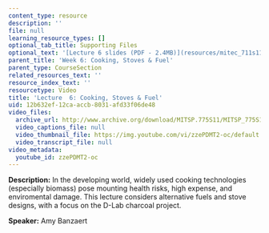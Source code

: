 ```yaml
---
content_type: resource
description: ''
file: null
learning_resource_types: []
optional_tab_title: Supporting Files
optional_text: '[Lecture 6 slides (PDF - 2.4MB)](resources/mitec_711s11_lec06)'
parent_title: 'Week 6: Cooking, Stoves & Fuel'
parent_type: CourseSection
related_resources_text: ''
resource_index_text: ''
resourcetype: Video
title: 'Lecture  6: Cooking, Stoves & Fuel'
uid: 12b632ef-12ca-accb-8031-afd33f06de48
video_files:
  archive_url: http://www.archive.org/download/MITSP.775S11/MITSP_775S11lec06_300k.mp4
  video_captions_file: null
  video_thumbnail_file: https://img.youtube.com/vi/zzePDMT2-oc/default.jpg
  video_transcript_file: null
video_metadata:
  youtube_id: zzePDMT2-oc
---
```


**Description:** In the developing world, widely used cooking technologies (especially biomass) pose mounting health risks, high expense, and enviromental damage. This lecture considers alternative fuels and stove designs, with a focus on the D-Lab charcoal project.

**Speaker:** Amy Banzaert
